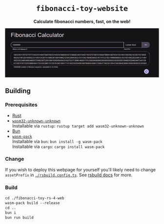 <div align="center">

# `fibonacci-toy-website`

**Calculate fibonacci numbers, fast, on the web!**

</div>

[![Screenshot](./images/screenshot_v1-0-0-fs8.png)](https://fibrs.pages.dev/)

## Building

### Prerequisites

* [Rust](https://www.rust-lang.org/tools/install)
* [`wasm32-unknown-unknown`](https://doc.rust-lang.org/nightly/rustc/platform-support/wasm32-unknown-unknown.html)  
  Installable via `rustup`: `rustup target add wasm32-unknown-unknown`
* [Bun](https://bun.sh/)
* [`wasm-pack`](https://rustwasm.github.io/wasm-pack/installer/)  
  Installable via `bun`: `bun install -g wasm-pack`  
  Installable via `cargo`: `cargo install wasm-pack`

### Change

If you wish to deploy this webpage for yourself you'll likely need to change `assetPrefix` in [`./rsbuild.config.ts`](./rsbuild.config.ts).
See [rsbuild docs](https://rsbuild.dev/guide/basic/static-deploy) for more.

### Build

```
cd ./fibonacci-toy-rs-4-web
wasm-pack build --release
cd ..
bun i
bun run build
```
